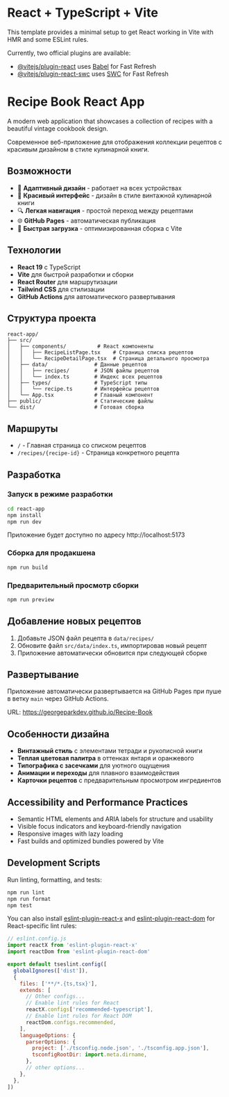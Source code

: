 # React + TypeScript + Vite

This template provides a minimal setup to get React working in Vite with HMR and some ESLint rules.

Currently, two official plugins are available:

- [@vitejs/plugin-react](https://github.com/vitejs/vite-plugin-react/blob/main/packages/plugin-react) uses [Babel](https://babeljs.io/) for Fast Refresh
- [@vitejs/plugin-react-swc](https://github.com/vitejs/vite-plugin-react/blob/main/packages/plugin-react-swc) uses [SWC](https://swc.rs/) for Fast Refresh

# Recipe Book React App

A modern web application that showcases a collection of recipes with a beautiful vintage cookbook design.

Современное веб-приложение для отображения коллекции рецептов с красивым дизайном в стиле кулинарной книги.

## Возможности

- 📱 **Адаптивный дизайн** - работает на всех устройствах
- 🎨 **Красивый интерфейс** - дизайн в стиле винтажной кулинарной книги
- 🔍 **Легкая навигация** - простой переход между рецептами
- 🌐 **GitHub Pages** - автоматическая публикация
- 🚀 **Быстрая загрузка** - оптимизированная сборка с Vite

## Технологии

- **React 19** с TypeScript
- **Vite** для быстрой разработки и сборки
- **React Router** для маршрутизации
- **Tailwind CSS** для стилизации
- **GitHub Actions** для автоматического развертывания

## Структура проекта

```
react-app/
├── src/
│   ├── components/          # React компоненты
│   │   ├── RecipeListPage.tsx    # Страница списка рецептов
│   │   └── RecipeDetailPage.tsx  # Страница детального просмотра
│   ├── data/               # Данные рецептов
│   │   ├── recipes/        # JSON файлы рецептов
│   │   └── index.ts        # Индекс всех рецептов
│   ├── types/              # TypeScript типы
│   │   └── recipe.ts       # Интерфейсы рецептов
│   └── App.tsx             # Главный компонент
├── public/                 # Статические файлы
└── dist/                   # Готовая сборка
```

## Маршруты

- `/` - Главная страница со списком рецептов
- `/recipes/{recipe-id}` - Страница конкретного рецепта

## Разработка

### Запуск в режиме разработки

```bash
cd react-app
npm install
npm run dev
```

Приложение будет доступно по адресу http://localhost:5173

### Сборка для продакшена

```bash
npm run build
```

### Предварительный просмотр сборки

```bash
npm run preview
```

## Добавление новых рецептов

1. Добавьте JSON файл рецепта в `data/recipes/`
2. Обновите файл `src/data/index.ts`, импортировав новый рецепт
3. Приложение автоматически обновится при следующей сборке

## Развертывание

Приложение автоматически развертывается на GitHub Pages при пуше в ветку `main` через GitHub Actions.

URL: https://georgeparkdev.github.io/Recipe-Book

## Особенности дизайна

- **Винтажный стиль** с элементами тетради и рукописной книги
- **Теплая цветовая палитра** в оттенках янтаря и оранжевого
- **Типографика с засечками** для уютного ощущения
- **Анимации и переходы** для плавного взаимодействия
- **Карточки рецептов** с предварительным просмотром ингредиентов

## Accessibility and Performance Practices

- Semantic HTML elements and ARIA labels for structure and usability
- Visible focus indicators and keyboard-friendly navigation
- Responsive images with lazy loading
- Fast builds and optimized bundles powered by Vite

## Development Scripts

Run linting, formatting, and tests:

```bash
npm run lint
npm run format
npm test
```

You can also install [eslint-plugin-react-x](https://github.com/Rel1cx/eslint-react/tree/main/packages/plugins/eslint-plugin-react-x) and [eslint-plugin-react-dom](https://github.com/Rel1cx/eslint-react/tree/main/packages/plugins/eslint-plugin-react-dom) for React-specific lint rules:

```js
// eslint.config.js
import reactX from 'eslint-plugin-react-x'
import reactDom from 'eslint-plugin-react-dom'

export default tseslint.config([
  globalIgnores(['dist']),
  {
    files: ['**/*.{ts,tsx}'],
    extends: [
      // Other configs...
      // Enable lint rules for React
      reactX.configs['recommended-typescript'],
      // Enable lint rules for React DOM
      reactDom.configs.recommended,
    ],
    languageOptions: {
      parserOptions: {
        project: ['./tsconfig.node.json', './tsconfig.app.json'],
        tsconfigRootDir: import.meta.dirname,
      },
      // other options...
    },
  },
])
```
